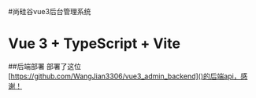 #尚硅谷vue3后台管理系统
# Vue 3 + TypeScript + Vite

##后端部署
部署了这位[https://github.com/WangJian3306/vue3_admin_backend]()的后端api，感谢！

